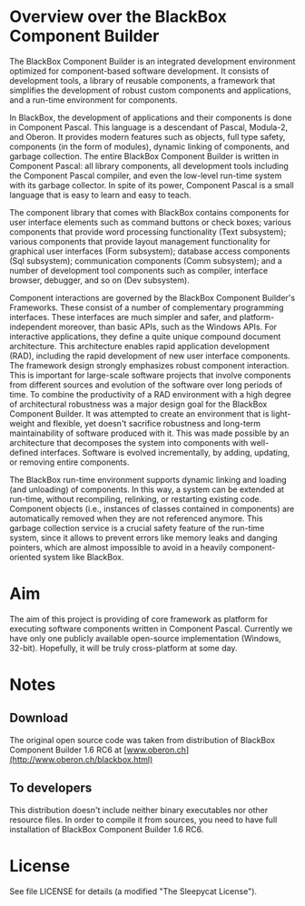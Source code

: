 # Overview over the BlackBox Component Builder #

The BlackBox Component Builder is an integrated development environment optimized for component-based software development. It consists of development tools, a library of reusable components, a framework that simplifies the development of robust custom components and applications, and a run-time environment for components.

In BlackBox, the development of applications and their components is done in Component Pascal. This language is a descendant of Pascal, Modula-2, and Oberon. It provides modern features such as objects, full type safety, components (in the form of modules), dynamic linking of components, and garbage collection. The entire BlackBox Component Builder is written in Component Pascal: all library components, all development tools including the Component Pascal compiler, and even the low-level run-time system with its garbage collector. In spite of its power, Component Pascal is a small language that is easy to learn and easy to teach.

The component library that comes with BlackBox contains components for user interface elements such as command buttons or check boxes; various components that provide word processing functionality (Text subsystem); various components that provide layout management functionality for graphical user interfaces (Form subsystem); database access components (Sql subsystem); communication components (Comm subsystem); and a number of development tool components such as compiler, interface browser, debugger, and so on (Dev subsystem).

Component interactions are governed by the BlackBox Component Builder's Frameworks. These consist of a number of complementary programming interfaces. These interfaces are much simpler and safer, and platform-independent moreover, than basic APIs, such as the Windows APIs. For interactive applications, they define a quite unique compound document architecture. This architecture enables rapid application development (RAD), including the rapid development of new user interface components. The framework design strongly emphasizes robust component interaction. This is important for large-scale software projects that involve components from different sources and evolution of the software over long periods of time. To combine the productivity of a RAD environment with a high degree of architectural robustness was a major design goal for the BlackBox Component Builder. It was attempted to create an environment that is light-weight and flexible, yet doesn't sacrifice robustness and long-term maintainability of software produced with it. This was made possible by an architecture that decomposes the system into components with well-defined interfaces. Software is evolved incrementally, by adding, updating, or removing entire components.

The BlackBox run-time environment supports dynamic linking and loading (and unloading) of components. In this way, a system can be extended at run-time, without recompiling, relinking, or restarting existing code. Component objects (i.e., instances of classes contained in components) are automatically removed when they are not referenced anymore. This garbage collection service is a crucial safety feature of the run-time system, since it allows to prevent errors like memory leaks and danging pointers, which are almost impossible to avoid in a heavily component-oriented system like BlackBox.


# Aim #

The aim of this project is providing of core framework as platform for executing software components written in Component Pascal.
Currently we have only one publicly available open-source implementation (Windows, 32-bit). Hopefully, it will be truly cross-platform at some day.


# Notes #

## Download ##

The original open source code was taken from distribution of BlackBox Component Builder 1.6 RC6 at [www.oberon.ch](http://www.oberon.ch/blackbox.html)

## To developers ##

This distribution doesn't include neither binary executables nor other resource files. In order to compile it from sources, you need to have full installation of BlackBox Component Builder 1.6 RC6.


# License #

See file LICENSE for details (a modified "The Sleepycat License").

